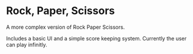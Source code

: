 # Rock, Paper, Scissors
A more complex version of Rock Paper Scissors.

Includes a basic UI and a simple score keeping system. Currently the user can play infinitly.